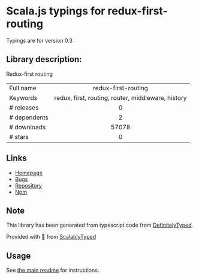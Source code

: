 
# Scala.js typings for redux-first-routing

Typings are for version 0.3

## Library description:
Redux-first routing

|                    |                 |
| ------------------ | :-------------: |
| Full name          | redux-first-routing |
| Keywords           | redux, first, routing, router, middleware, history |
| # releases         | 0 |
| # dependents       | 2 |
| # downloads        | 57078 |
| # stars            | 0 |

## Links
- [Homepage](https://github.com/mksarge/redux-first-routing)
- [Bugs](https://github.com/mksarge/redux-first-routing/issues)
- [Repository](https://github.com/mksarge/redux-first-routing)
- [Npm](https://www.npmjs.com/package/redux-first-routing)
    


## Note
This library has been generated from typescript code from [DefinitelyTyped](https://definitelytyped.org).

Provided with :purple_heart: from [ScalablyTyped](https://github.com/oyvindberg/ScalablyTyped)

## Usage
See [the main readme](../../readme.md) for instructions.


